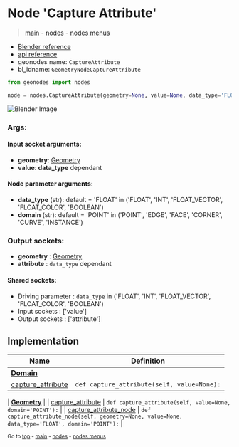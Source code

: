 # Node 'Capture Attribute'

> [main](../structure.md) - [nodes](nodes.md) - [nodes menus](nodes_menus.md)

- [Blender reference](https://docs.blender.org/manual/en/latest/modeling/geometry_nodes/attribute/capture_attribute.html)
- [api reference](https://docs.blender.org/api/current/bpy.types.GeometryNodeCaptureAttribute.html)
- geonodes name: `CaptureAttribute`
- bl_idname: `GeometryNodeCaptureAttribute`

```python
from geonodes import nodes

node = nodes.CaptureAttribute(geometry=None, value=None, data_type='FLOAT', domain='POINT')
```

![Blender Image](https://docs.blender.org/manual/en/latest/_images/node-types_GeometryNodeCaptureAttribute.webp)

### Args:

#### Input socket arguments:

- **geometry**: [Geometry](Geometry.md)
- **value**: **data_type** dependant

#### Node parameter arguments:

- **data_type** (str): default = 'FLOAT' in ('FLOAT', 'INT', 'FLOAT_VECTOR', 'FLOAT_COLOR', 'BOOLEAN')
- **domain** (str): default = 'POINT' in ('POINT', 'EDGE', 'FACE', 'CORNER', 'CURVE', 'INSTANCE')

### Output sockets:

- **geometry** : [Geometry](Geometry.md)
- **attribute** : ``data_type`` dependant

#### Shared sockets:

- Driving parameter : ``data_type`` in ('FLOAT', 'INT', 'FLOAT_VECTOR', 'FLOAT_COLOR', 'BOOLEAN')
- Input sockets  : ['value']
- Output sockets : ['attribute']
## Implementation

| Name | Definition |
|------|------------|
| **[Domain](Domain.md)** |
| [capture_attribute](Domain.md#capture_attribute) | `def capture_attribute(self, value=None):` |

| **[Geometry](Geometry.md)** |
| [capture_attribute](Geometry.md#capture_attribute) | `def capture_attribute(self, value=None, domain='POINT'):` |
| [capture_attribute_node](Geometry.md#capture_attribute_node) | `def capture_attribute_node(self, geometry=None, value=None, data_type='FLOAT', domain='POINT'):` |

<sub>Go to [top](#node-Capture-Attribute) - [main](../structure.md) - [nodes](nodes.md) - [nodes menus](nodes_menus.md)</sub>

